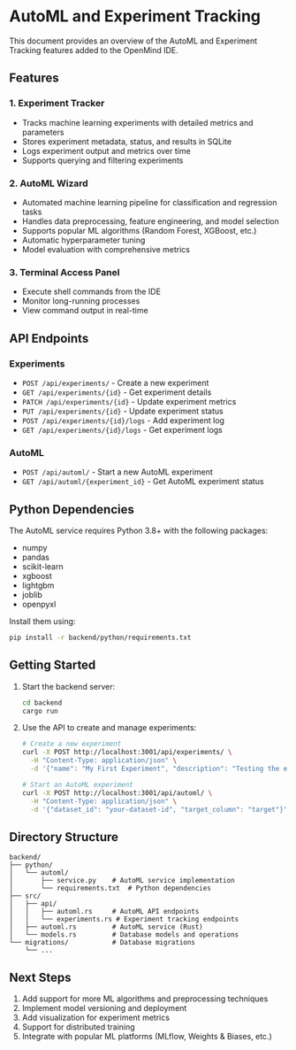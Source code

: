 # AutoML and Experiment Tracking

This document provides an overview of the AutoML and Experiment Tracking features added to the OpenMind IDE.

## Features

### 1. Experiment Tracker
- Tracks machine learning experiments with detailed metrics and parameters
- Stores experiment metadata, status, and results in SQLite
- Logs experiment output and metrics over time
- Supports querying and filtering experiments

### 2. AutoML Wizard
- Automated machine learning pipeline for classification and regression tasks
- Handles data preprocessing, feature engineering, and model selection
- Supports popular ML algorithms (Random Forest, XGBoost, etc.)
- Automatic hyperparameter tuning
- Model evaluation with comprehensive metrics

### 3. Terminal Access Panel
- Execute shell commands from the IDE
- Monitor long-running processes
- View command output in real-time

## API Endpoints

### Experiments
- `POST /api/experiments/` - Create a new experiment
- `GET /api/experiments/{id}` - Get experiment details
- `PATCH /api/experiments/{id}` - Update experiment metrics
- `PUT /api/experiments/{id}` - Update experiment status
- `POST /api/experiments/{id}/logs` - Add experiment log
- `GET /api/experiments/{id}/logs` - Get experiment logs

### AutoML
- `POST /api/automl/` - Start a new AutoML experiment
- `GET /api/automl/{experiment_id}` - Get AutoML experiment status

## Python Dependencies

The AutoML service requires Python 3.8+ with the following packages:
- numpy
- pandas
- scikit-learn
- xgboost
- lightgbm
- joblib
- openpyxl

Install them using:
```bash
pip install -r backend/python/requirements.txt
```

## Getting Started

1. Start the backend server:
   ```bash
   cd backend
   cargo run
   ```

2. Use the API to create and manage experiments:
   ```bash
   # Create a new experiment
   curl -X POST http://localhost:3001/api/experiments/ \
     -H "Content-Type: application/json" \
     -d '{"name": "My First Experiment", "description": "Testing the experiment tracker"}'

   # Start an AutoML experiment
   curl -X POST http://localhost:3001/api/automl/ \
     -H "Content-Type: application/json" \
     -d '{"dataset_id": "your-dataset-id", "target_column": "target"}'
   ```

## Directory Structure

```
backend/
├── python/
│   └── automl/
│       ├── service.py    # AutoML service implementation
│       └── requirements.txt  # Python dependencies
├── src/
│   ├── api/
│   │   ├── automl.rs     # AutoML API endpoints
│   │   └── experiments.rs # Experiment tracking endpoints
│   ├── automl.rs         # AutoML service (Rust)
│   └── models.rs         # Database models and operations
└── migrations/           # Database migrations
    └── ...
```

## Next Steps

1. Add support for more ML algorithms and preprocessing techniques
2. Implement model versioning and deployment
3. Add visualization for experiment metrics
4. Support for distributed training
5. Integrate with popular ML platforms (MLflow, Weights & Biases, etc.)

